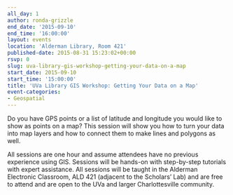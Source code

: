 ```yaml
---
all_day: 1
author: ronda-grizzle
end_date: '2015-09-10'
end_time: '16:00:00'
layout: events
location: 'Alderman Library, Room 421'
published-date: 2015-08-31 15:23:02+00:00
rsvp: 0
slug: uva-library-gis-workshop-getting-your-data-on-a-map
start_date: 2015-09-10
start_time: '15:00:00'
title: 'UVa Library GIS Workshop: Getting Your Data on a Map'
event-categories:
- Geospatial
---
```


Do you have GPS points or a list of latitude and longitude you would like to show as points on a map?  This session will show you how to turn your data into map layers and how to connect them to make lines and polygons as well.

All sessions are one hour and assume attendees have no previous experience using GIS. Sessions will be hands-on with step-by-step tutorials with expert assistance. All sessions will be taught in the Alderman Electronic Classroom, ALD 421 (adjacent to the Scholars’ Lab) and are free to attend and are open to the UVa and larger Charlottesville community.
